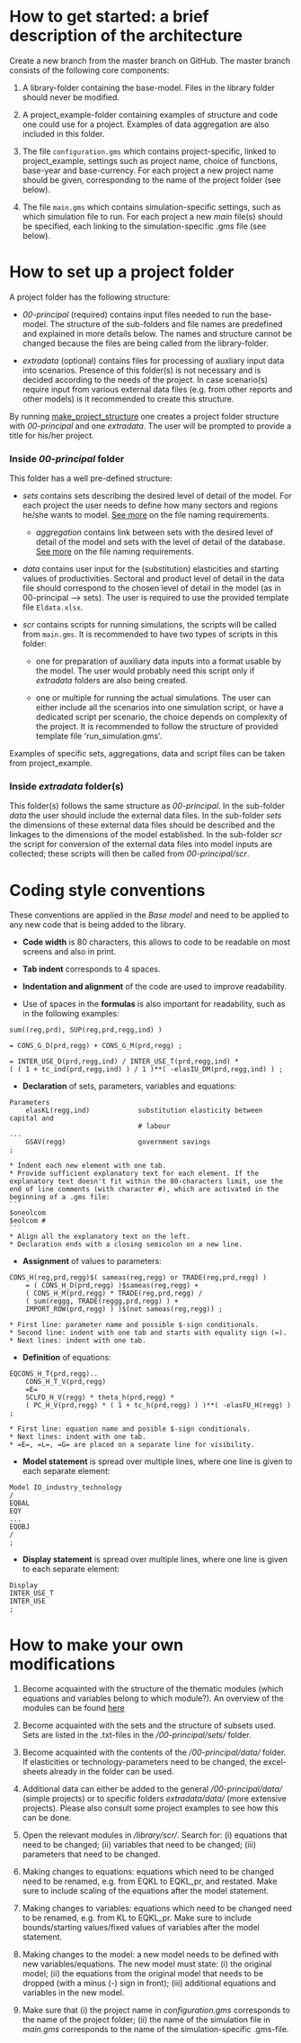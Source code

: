 # How to get started: a brief description of the architecture

Create a new branch from the master branch on GitHub. The master branch consists of the following core components:

1. A library-folder containing the base-model. Files in the library folder should never be modified.

2. A project_example-folder containing examples of structure and code one could use for a project. Examples of data aggregation are also included in this folder.

3. The file `configuration.gms` which contains project-specific, linked to project_example, settings such as project name, choice of functions, base-year and base-currency. For each project a new project name should be given, corresponding to the name of the project folder (see below).

4. The file `main.gms` which contains simulation-specific settings, such as which simulation file to run. For each project a new *main* file(s) should be specified, each linking to the simulation-specific .gms file (see below).

# How to set up a project folder

A project folder has the following structure:

* *00-principal* (required) contains input files needed to run the base-model. The structure of the sub-folders and file names are predefined and explained in more details below. The names and structure cannot be changed because the files are being called from the library-folder.

* *extradata* (optional) contains files for processing of auxliary input data into scenarios. Presence of this folder(s) is not necessary and is decided according to the needs of the project. In case scenario(s) require input from various external data files (e.g. from other reports and other models) is it recommended to create this structure.

By running [make_project_structure](make_project_structure.bat) one creates a project folder structure with *00-principal* and one *extradata*. The user will be prompted to provide a title for his/her project.

### Inside *00-principal* folder

This folder has a well pre-defined structure:

* *sets* contains sets describing the desired level of detail of the model. For each project the user needs to define how many sectors and regions he/she wants to model. [See more](documentation\readme's\readme_principal_sets.txt) on the file naming requirements.

    * *aggregation* contains link between sets with the desired level of detail of the model and sets with the level of detail of the database. [See more](documentation\readme's\readme_principal_sets_aggregation.txt) on the file naming requirements.

* *data* contains user input for the (substitution) elasticities and starting values of productivities. Sectoral and product level of detail in the data file should correspond to the chosen level of detail in the model (as in 00-principal --> sets). The user is required to use the provided template file `Eldata.xlsx`.

* *scr* contains scripts for running simulations, the scripts will be called from `main.gms`. It is recommended to have two types of scripts in this folder:

    * one for preparation of auxiliary data inputs into a format usable by the model. The user would probably need this script only if *extradata* folders are also being created.

    * one or multiple for running the actual simulations. The user can either include all the scenarios into one simulation script, or have a dedicated script per scenario, the choice depends on complexity of the project. It is recommended to follow the structure of provided template file 'run_simulation.gms'.

Examples of specific sets, aggregations, data and script files can be taken from project_example.

### Inside *extradata* folder(s)

This folder(s) follows the same structure as *00-principal*. In the sub-folder *data* the user should include the external data files. In the sub-folder *sets* the dimensions of these external data files should be described and the linkages to the dimensions of the model established. In the sub-folder *scr* the script for conversion of the external data files into model inputs are collected; these scripts will then be called from *00-principal/scr*.

# Coding style conventions

These conventions are applied in the *Base model* and need to be applied to any new code that is being added to the library.

* **Code width** is 80 characters, this allows to code to be readable on most screens and also in print.

* **Tab indent** corresponds to 4 spaces.

* **Indentation and alignment** of the code are used to improve readability.

* Use of spaces in the **formulas** is also important for readability, such as in the following examples:
```
sum((reg,prd), SUP(reg,prd,regg,ind) )

= CONS_G_D(prd,regg) + CONS_G_M(prd,regg) ;

= INTER_USE_D(prd,regg,ind) / INTER_USE_T(prd,regg,ind) *
( ( 1 + tc_ind(prd,regg,ind) ) / 1 )**( -elasIU_DM(prd,regg,ind) ) ;
```

* **Declaration** of sets, parameters, variables and equations:
```
Parameters
    elasKL(regg,ind)            substitution elasticity between capital and
                                # labour
...
    GSAV(regg)                  government savings
;
```
    * Indent each new element with one tab.
    * Provide sufficient explanatory text for each element. If the explanatory text doesn't fit within the 80-characters limit, use the end of line comments (with character #), which are activated in the beginning of a .gms file:
    ```
    $oneolcom
    $eolcom #
    ```
    * Align all the explanatory text on the left.
    * Declaration ends with a closing semicolon on a new line.

* **Assignment** of values to parameters:
```
CONS_H(reg,prd,regg)$( sameas(reg,regg) or TRADE(reg,prd,regg) )
    = ( CONS_H_D(prd,regg) )$sameas(reg,regg) +
    ( CONS_H_M(prd,regg) * TRADE(reg,prd,regg) /
    ( sum(reggg, TRADE(reggg,prd,regg) ) +
    IMPORT_ROW(prd,regg) ) )$(not sameas(reg,regg)) ;
```
    * First line: parameter name and possible $-sign conditionals.
    * Second line: indent with one tab and starts with equality sign (=).
    * Next lines: indent with one tab.

* **Definition** of equations:
```
EQCONS_H_T(prd,regg)..
    CONS_H_T_V(prd,regg)
    =E=
    SCLFD_H_V(regg) * theta_h(prd,regg) *
    ( PC_H_V(prd,regg) * ( 1 + tc_h(prd,regg) ) )**( -elasFU_H(regg) ) ;
```
    * First line: equation name and posible $-sign conditionals.
    * Next lines: indent with one tab.
    * =E=, =L=, =G= are placed on a separate line for visibility.

* **Model statement** is spread over multiple lines, where one line is given to each separate element:
```
Model IO_industry_technology
/
EQBAL
EQY
...
EQOBJ
/
;
```

* **Display statement** is spread over multiple lines, where one line is given to each separate element:
```
Display
INTER_USE_T
INTER_USE
;
```


# How to make your own modifications

1. Become acquainted with the structure of the thematic modules (which equations and variables belong to which module?). An overview of the modules can be found [here](./documentation/modules/modules.html)

2. Become acquainted with the sets and the structure of subsets used. Sets are listed in the .txt-files in the */00-principal/sets/* folder.

3. Become acquainted with the contents of the */00-principal/data/* folder. If elasticities or technology-parameters need to be changed, the excel-sheets already in the folder can be used.

4. Additional data can either be added to the general */00-principal/data/* (simple projects) or to specific folders *extradata/data/* (more extensive projects). Please also consult some project examples to see how this can be done.

5. Open the relevant modules in */library/scr/*. Search for: (i) equations that need to be changed; (ii) variables that need to be changed; (iii) parameters that need to be changed.

6. Making changes to equations: equations which need to be changed need to be renamed, e.g. from EQKL to EQKL_pr, and restated. Make sure to include scaling of the equations after the model statement.

7. Making changes to variables: equations which need to be changed need to be renamed, e.g. from KL to EQKL_pr. Make sure to include bounds/starting values/fixed values of variables after the model statement.

8. Making changes to the model: a new model needs to be defined with new variables/equations. The new model must state: (i) the original model; (ii) the equations from the original model that needs to be dropped (with a minus (-) sign in front); (iii) additional equations and variables in the new model.

9. Make sure that (i) the project name in *configuration.gms* corresponds to the name of the project folder; (ii) the name of the simulation file in *main.gms* corresponds to the name of the simulation-specific .gms-file.
